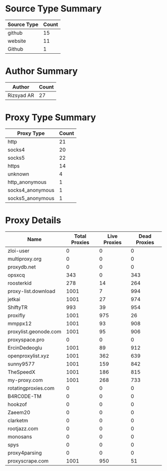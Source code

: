 # Source Type Summary

| Source Type | Count |
|-------------|-------|
| github | 15 |
| website | 11 |
| Github | 1 |


# Author Summary

| Author | Count |
|--------|-------|
| Rizsyad AR | 27 |


# Proxy Type Summary

| Proxy Type | Count |
|------------|-------|
| http | 21 |
| socks4 | 20 |
| socks5 | 22 |
| https | 14 |
| unknown | 4 |
| http_anonymous | 1 |
| socks4_anonymous | 1 |
| socks5_anonymous | 1 |


# Proxy Details

| Name | Total Proxies | Live Proxies | Dead Proxies |
|------|---------------|--------------|---------------|
| zloi-user | 0 | 0 | 0 |
| multiproxy.org | 0 | 0 | 0 |
| proxydb.net | 0 | 0 | 0 |
| opsxcq | 343 | 0 | 343 |
| roosterkid | 278 | 14 | 264 |
| proxy-list.download | 1001 | 7 | 994 |
| jetkai | 1001 | 27 | 974 |
| ShiftyTR | 993 | 39 | 954 |
| proxifly | 1001 | 975 | 26 |
| mmppx12 | 1001 | 93 | 908 |
| proxylist.geonode.com | 1001 | 95 | 906 |
| proxyspace.pro | 0 | 0 | 0 |
| ErcinDedeoglu | 1001 | 89 | 912 |
| openproxylist.xyz | 1001 | 362 | 639 |
| sunny9577 | 1001 | 159 | 842 |
| TheSpeedX | 1001 | 186 | 815 |
| my-proxy.com | 1001 | 268 | 733 |
| rotatingproxies.com | 0 | 0 | 0 |
| B4RC0DE-TM | 0 | 0 | 0 |
| hookzof | 0 | 0 | 0 |
| Zaeem20 | 0 | 0 | 0 |
| clarketm | 0 | 0 | 0 |
| rootjazz.com | 0 | 0 | 0 |
| monosans | 0 | 0 | 0 |
| spys | 0 | 0 | 0 |
| proxy4parsing | 0 | 0 | 0 |
| proxyscrape.com | 1001 | 950 | 51 |
